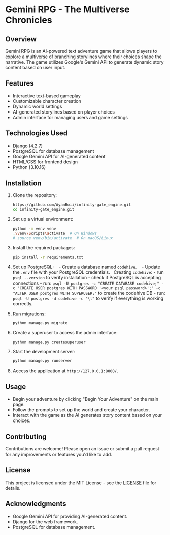 # Gemini RPG - The Multiverse Chronicles

## Overview

Gemini RPG is an AI-powered text adventure game that allows players to explore a multiverse of branching storylines where their choices shape the narrative. The game utilizes Google's Gemini API to generate dynamic story content based on user input.

## Features

- Interactive text-based gameplay
- Customizable character creation
- Dynamic world settings
- AI-generated storylines based on player choices
- Admin interface for managing users and game settings

## Technologies Used

- Django (4.2.7)
- PostgreSQL for database management
- Google Gemini API for AI-generated content
- HTML/CSS for frontend design
- Python (3.10.16)

## Installation

1. Clone the repository:

   ```bash
   https://github.com/AyanBoii/infinity-gate_engine.git
   cd infinity-gate_engine.git
   ```

2. Set up a virtual environment:

   ```bash
   python -m venv venv
   .\venv\Scripts\activate  # On Windows
   # source venv/bin/activate  # On macOS/Linux
   ```

3. Install the required packages:

   ```bash
   pip install -r requirements.txt
   ```

4. Set up PostgreSQL:
   - Create a database named `codehive`.
   - Update the `.env` file with your PostgreSQL credentials.
	  Creating `codehive`:
		- run `psql --version` to verify installation
		- check if PostgreSQL is accepting connections
		- run: ```psql -U postgres -c "CREATE DATABASE codehive;" -c "CREATE USER postgres WITH PASSWORD '<your psql password>';" -c "ALTER USER postgres WITH SUPERUSER;"``` to create the codehive DB
		- run: ```psql -U postgres -d codehive -c "\l"``` to verify if everything is working correctly.

5. Run migrations:

   ```bash
   python manage.py migrate
   ```

6. Create a superuser to access the admin interface:

   ```bash
   python manage.py createsuperuser
   ```

7. Start the development server:

   ```bash
   python manage.py runserver
   ```

8. Access the application at `http://127.0.0.1:8000/`.

## Usage

- Begin your adventure by clicking "Begin Your Adventure" on the main page.
- Follow the prompts to set up the world and create your character.
- Interact with the game as the AI generates story content based on your choices.

## Contributing

Contributions are welcome! Please open an issue or submit a pull request for any improvements or features you'd like to add.

## License

This project is licensed under the MIT License - see the [LICENSE](LICENSE) file for details.

## Acknowledgments

- Google Gemini API for providing AI-generated content.
- Django for the web framework.
- PostgreSQL for database management.